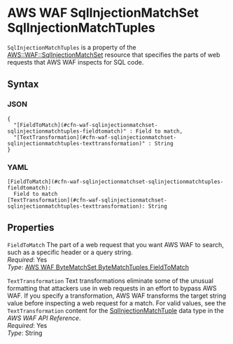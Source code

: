 # AWS WAF SqlInjectionMatchSet SqlInjectionMatchTuples<a name="aws-properties-waf-sqlinjectionmatchset-sqlinjectionmatchtuples"></a>

`SqlInjectionMatchTuples` is a property of the [AWS::WAF::SqlInjectionMatchSet](aws-resource-waf-sqlinjectionmatchset.md) resource that specifies the parts of web requests that AWS WAF inspects for SQL code\.

## Syntax<a name="w4ab1c21c10d210c29c19b5"></a>

### JSON<a name="aws-properties-waf-sqlinjectionmatchset-sqlinjectionmatchtuples-syntax.json"></a>

```
{
  "[FieldToMatch](#cfn-waf-sqlinjectionmatchset-sqlinjectionmatchtuples-fieldtomatch)" : Field to match,
  "[TextTransformation](#cfn-waf-sqlinjectionmatchset-sqlinjectionmatchtuples-texttransformation)" : String
}
```

### YAML<a name="aws-properties-waf-sqlinjectionmatchset-sqlinjectionmatchtuples-syntax.yaml"></a>

```
[FieldToMatch](#cfn-waf-sqlinjectionmatchset-sqlinjectionmatchtuples-fieldtomatch):
  Field to match
[TextTransformation](#cfn-waf-sqlinjectionmatchset-sqlinjectionmatchtuples-texttransformation): String
```

## Properties<a name="w4ab1c21c10d210c29c19b7"></a>

`FieldToMatch`  <a name="cfn-waf-sqlinjectionmatchset-sqlinjectionmatchtuples-fieldtomatch"></a>
The part of a web request that you want AWS WAF to search, such as a specific header or a query string\.  
*Required*: Yes  
*Type*: [AWS WAF ByteMatchSet ByteMatchTuples FieldToMatch](aws-properties-waf-bytematchset-bytematchtuples-fieldtomatch.md)

`TextTransformation`  <a name="cfn-waf-sqlinjectionmatchset-sqlinjectionmatchtuples-texttransformation"></a>
Text transformations eliminate some of the unusual formatting that attackers use in web requests in an effort to bypass AWS WAF\. If you specify a transformation, AWS WAF transforms the target string value before inspecting a web request for a match\. For valid values, see the `TextTransformation` content for the [SqlInjectionMatchTuple](https://docs.aws.amazon.com/waf/latest/APIReference/API_SqlInjectionMatchTuple.html) data type in the *AWS WAF API Reference*\.  
*Required*: Yes  
*Type*: String